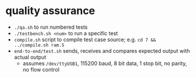 # quality assurance

* `./qa.sh` to run numbered tests
* `./testbench.sh <num>` to run a specific test
* `compile.sh` script to compile test case source; e.g. `cd 7 && ../compile.sh ram.S`
* `end-to-end/test.sh` sends, receives and compares expected output with actual output
  - assumes `/dev/ttyUSB1`, 115200 baud, 8 bit data, 1 stop bit, no parity, no flow control
